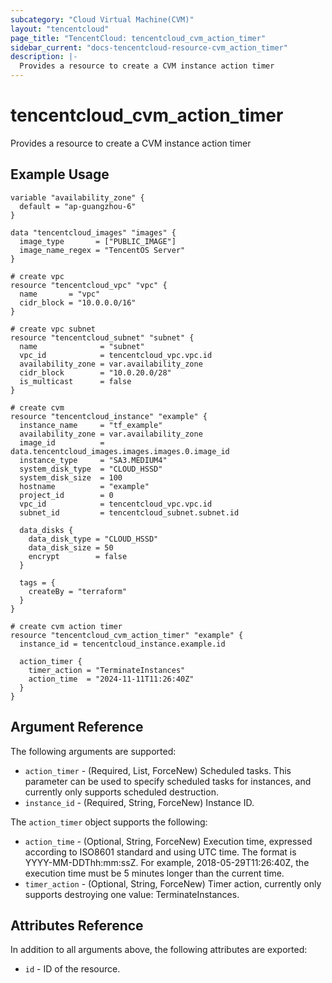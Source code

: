 ```yaml
---
subcategory: "Cloud Virtual Machine(CVM)"
layout: "tencentcloud"
page_title: "TencentCloud: tencentcloud_cvm_action_timer"
sidebar_current: "docs-tencentcloud-resource-cvm_action_timer"
description: |-
  Provides a resource to create a CVM instance action timer
---
```


# tencentcloud_cvm_action_timer

Provides a resource to create a CVM instance action timer

## Example Usage

```hcl
variable "availability_zone" {
  default = "ap-guangzhou-6"
}

data "tencentcloud_images" "images" {
  image_type       = ["PUBLIC_IMAGE"]
  image_name_regex = "TencentOS Server"
}

# create vpc
resource "tencentcloud_vpc" "vpc" {
  name       = "vpc"
  cidr_block = "10.0.0.0/16"
}

# create vpc subnet
resource "tencentcloud_subnet" "subnet" {
  name              = "subnet"
  vpc_id            = tencentcloud_vpc.vpc.id
  availability_zone = var.availability_zone
  cidr_block        = "10.0.20.0/28"
  is_multicast      = false
}

# create cvm
resource "tencentcloud_instance" "example" {
  instance_name     = "tf_example"
  availability_zone = var.availability_zone
  image_id          = data.tencentcloud_images.images.images.0.image_id
  instance_type     = "SA3.MEDIUM4"
  system_disk_type  = "CLOUD_HSSD"
  system_disk_size  = 100
  hostname          = "example"
  project_id        = 0
  vpc_id            = tencentcloud_vpc.vpc.id
  subnet_id         = tencentcloud_subnet.subnet.id

  data_disks {
    data_disk_type = "CLOUD_HSSD"
    data_disk_size = 50
    encrypt        = false
  }

  tags = {
    createBy = "terraform"
  }
}

# create cvm action timer
resource "tencentcloud_cvm_action_timer" "example" {
  instance_id = tencentcloud_instance.example.id

  action_timer {
    timer_action = "TerminateInstances"
    action_time  = "2024-11-11T11:26:40Z"
  }
}
```

## Argument Reference

The following arguments are supported:

* `action_timer` - (Required, List, ForceNew) Scheduled tasks. This parameter can be used to specify scheduled tasks for instances, and currently only supports scheduled destruction.
* `instance_id` - (Required, String, ForceNew) Instance ID.

The `action_timer` object supports the following:

* `action_time` - (Optional, String, ForceNew) Execution time, expressed according to ISO8601 standard and using UTC time. The format is YYYY-MM-DDThh:mm:ssZ. For example, 2018-05-29T11:26:40Z, the execution time must be 5 minutes longer than the current time.
* `timer_action` - (Optional, String, ForceNew) Timer action, currently only supports destroying one value: TerminateInstances.

## Attributes Reference

In addition to all arguments above, the following attributes are exported:

* `id` - ID of the resource.



